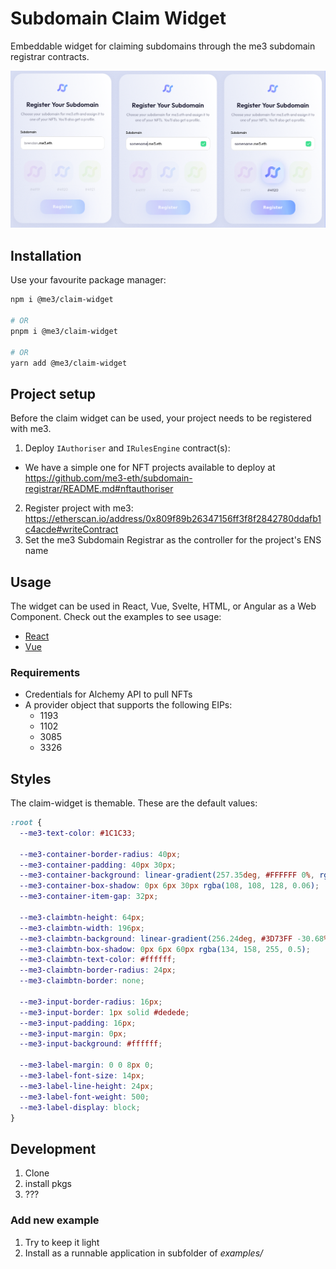 # Subdomain Claim Widget

Embeddable widget for claiming subdomains through the me3 subdomain registrar contracts.

![Claim widget stages](claimwidget.png)

## Installation

Use your favourite package manager:

```sh
npm i @me3/claim-widget

# OR
pnpm i @me3/claim-widget

# OR
yarn add @me3/claim-widget
```

## Project setup

Before the claim widget can be used, your project needs to be registered with me3.

1. Deploy `IAuthoriser` and `IRulesEngine` contract(s):
  * We have a simple one for NFT projects available to deploy at https://github.com/me3-eth/subdomain-registrar/README.md#nftauthoriser
2. Register project with me3: https://etherscan.io/address/0x809f89b26347156ff3f8f2842780ddafb1c4acde#writeContract
3. Set the me3 Subdomain Registrar as the controller for the project's ENS name

## Usage

The widget can be used in React, Vue, Svelte, HTML, or Angular as a Web Component.
Check out the examples to see usage:

* [React](/examples/react/README.md)
* [Vue](/examples/vue/README.md)

### Requirements

* Credentials for Alchemy API to pull NFTs
* A provider object that supports the following EIPs:
  * 1193
  * 1102
  * 3085
  * 3326

## Styles

The claim-widget is themable. These are the default values:

```css
:root {
  --me3-text-color: #1C1C33;

  --me3-container-border-radius: 40px;
  --me3-container-padding: 40px 30px;
  --me3-container-background: linear-gradient(257.35deg, #FFFFFF 0%, rgba(255, 255, 255, 0.25) 100%);
  --me3-container-box-shadow: 0px 6px 30px rgba(108, 108, 128, 0.06);
  --me3-container-item-gap: 32px;

  --me3-claimbtn-height: 64px;
  --me3-claimbtn-width: 196px;
  --me3-claimbtn-background: linear-gradient(256.24deg, #3D73FF -30.68%, rgba(121, 174, 255, 0.8) 23.64%, rgba(145, 142, 255, 0.75) 63.28%, rgba(87, 122, 255, 0.35) 97.37%);
  --me3-claimbtn-box-shadow: 0px 6px 60px rgba(134, 158, 255, 0.5);
  --me3-claimbtn-text-color: #ffffff;
  --me3-claimbtn-border-radius: 24px;
  --me3-claimbtn-border: none;

  --me3-input-border-radius: 16px;
  --me3-input-border: 1px solid #dedede;
  --me3-input-padding: 16px;
  --me3-input-margin: 0px;
  --me3-input-background: #ffffff;
  
  --me3-label-margin: 0 0 8px 0;
  --me3-label-font-size: 14px;
  --me3-label-line-height: 24px;
  --me3-label-font-weight: 500;
  --me3-label-display: block;
}
```

## Development

1. Clone
2. install pkgs
3. ???

### Add new example

1. Try to keep it light
2. Install as a runnable application in subfolder of _examples/_
